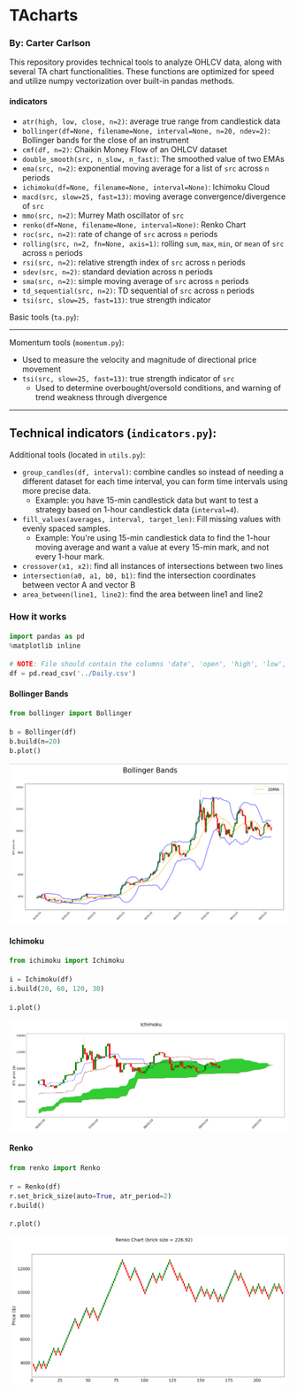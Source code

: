 # TAcharts
### By: Carter Carlson

This repository provides technical tools to analyze OHLCV data, along with several TA chart functionalities.  These functions are optimized for speed and utilize numpy vectorization over built-in pandas methods.


#### indicators
* `atr(high, low, close, n=2)`: average true range from candlestick data
* `bollinger(df=None, filename=None, interval=None, n=20, ndev=2)`: Bollinger bands for the close of an instrument
* `cmf(df, n=2)`: Chaikin Money Flow of an OHLCV dataset
* `double_smooth(src, n_slow, n_fast)`: The smoothed value of two EMAs
* `ema(src, n=2)`: exponential moving average for a list of `src` across `n` periods
* `ichimoku(df=None, filename=None, interval=None)`: Ichimoku Cloud
* `macd(src, slow=25, fast=13)`: moving average convergence/divergence of `src`
* `mmo(src, n=2)`: Murrey Math oscillator of `src`
* `renko(df=None, filename=None, interval=None)`: Renko Chart
* `roc(src, n=2)`: rate of change of `src` across `n` periods
* `rolling(src, n=2, fn=None, axis=1)`: rolling `sum`, `max`, `min`, or `mean` of `src` across `n` periods
* `rsi(src, n=2)`: relative strength index of `src` across `n` periods
* `sdev(src, n=2)`: standard deviation across n periods
* `sma(src, n=2)`: simple moving average of `src` across `n` periods
* `td_sequential(src, n=2)`: TD sequential of `src` across `n` periods
* `tsi(src, slow=25, fast=13)`: true strength indicator


Basic tools (`ta.py`):

---

Momentum tools (`momentum.py`):
  * Used to measure the velocity and magnitude of directional price movement
* `tsi(src, slow=25, fast=13)`: true strength indicator of `src`
  * Used to determine overbought/oversold conditions, and warning of trend weakness through divergence

---
Technical indicators (`indicators.py`):
---
Additional tools (located in `utils.py`):
* `group_candles(df, interval)`: combine candles so instead of needing a different dataset for each time interval, you can form time intervals using more precise data.
  * Example: you have 15-min candlestick data but want to test a strategy based on 1-hour candlestick data (`interval=4`).
* `fill_values(averages, interval, target_len)`: Fill missing values with evenly spaced samples.
  * Example: You're using 15-min candlestick data to find the 1-hour moving average and want a value at every 15-min mark, and not every 1-hour mark.
* `crossover(x1, x2)`: find all instances of intersections between two lines
* `intersection(a0, a1, b0, b1)`: find the intersection coordinates between vector A and vector B
* `area_between(line1, line2)`: find the area between line1 and line2


### How it works

```python
import pandas as pd
%matplotlib inline

# NOTE: File should contain the columns 'date', 'open', 'high', 'low', and 'close'
df = pd.read_csv('../Daily.csv')
```

#### Bollinger Bands
```python
from bollinger import Bollinger

b = Bollinger(df)
b.build(n=20)
b.plot()
```
![png](img/bollinger.PNG)

#### Ichimoku
```python
from ichimoku import Ichimoku

i = Ichimoku(df)
i.build(20, 60, 120, 30)

i.plot()
```
![png](img/ichimoku.PNG)


#### Renko
```python
from renko import Renko

r = Renko(df)
r.set_brick_size(auto=True, atr_period=2)
r.build()

r.plot()
```
![png](img/renko.PNG)
